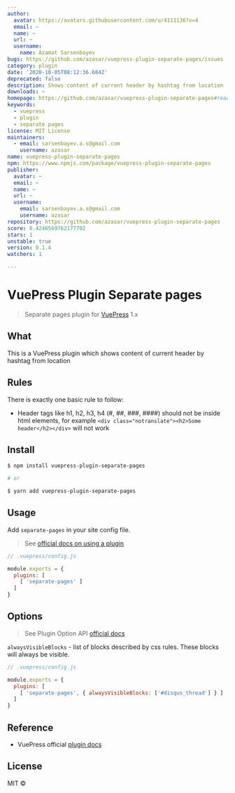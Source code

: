 ```yaml
---
author:
  avatar: https://avatars.githubusercontent.com/u/4111136?v=4
  email: ~
  name: ~
  url: ~
  username:
    name: Azamat Sarsenbayev
bugs: https://github.com/azasar/vuepress-plugin-separate-pages/issues
category: plugin
date: '2020-10-05T08:12:36.684Z'
deprecated: false
description: Shows content of current header by hashtag from location
downloads: ~
homepage: https://github.com/azasar/vuepress-plugin-separate-pages#readme
keywords:
  - vuepress
  - plugin
  - separate pages
license: MIT License
maintainers:
  - email: sarsenbayev.a.s@gmail.com
    username: azasar
name: vuepress-plugin-separate-pages
npm: https://www.npmjs.com/package/vuepress-plugin-separate-pages
publisher:
  avatar: ~
  email: ~
  name: ~
  url: ~
  username:
    email: sarsenbayev.a.s@gmail.com
    username: azasar
repository: https://github.com/azasar/vuepress-plugin-separate-pages
score: 0.4246569762177702
stars: 1
unstable: true
version: 0.1.4
watchers: 1

---
```


# VuePress Plugin Separate pages

> Separate pages plugin for [VuePress](https://vuepress.vuejs.org/) 1.x

## What

This is a VuePress plugin which shows content of current header by hashtag from location


## Rules
There is exactly one basic rule to follow:  
* Header tags like h1, h2, h3, h4 (#, ##, ###, ####) should not be inside html elements, for example `<div class="notranslate"><h2>Some header</h2></div>` will not work

## Install
```sh
$ npm install vuepress-plugin-separate-pages

# or

$ yarn add vuepress-plugin-separate-pages
```

## Usage
Add `separate-pages` in your site config file.
> See [official docs on using a plugin](https://vuepress.vuejs.org/plugin/using-a-plugin.html)

```js
// .vuepress/config.js

module.exports = {
  plugins: [
    [ 'separate-pages' ]
  ]
}
```

## Options
> See Plugin Option API [official docs](https://vuepress.vuejs.org/plugin/option-api.html)

`alwaysVisibleBlocks` - list of blocks described by css rules. These blocks will always be visible. 

```js
// .vuepress/config.js

module.exports = {
  plugins: [
    [ 'separate-pages', { alwaysVisibleBlocks: ['#disqus_thread'] } ]
  ]
}
```

## Reference
- VuePress official [plugin docs](https://vuepress.vuejs.org/plugin/)

## License
MIT ©